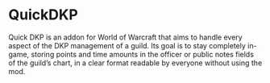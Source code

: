 # QuickDKP

Quick DKP is an addon for World of Warcraft that aims to handle every aspect of the DKP management of a guild. Its goal is to stay completely in-game, storing points and time amounts in the officer or public notes fields of the guild’s chart, in a clear format readable by everyone without using the mod.
